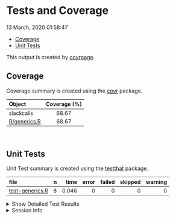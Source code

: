 Tests and Coverage
================
13 March, 2020 01:58:47

  - [Coverage](#coverage)
  - [Unit Tests](#unit-tests)

This output is created by
[covrpage](https://github.com/metrumresearchgroup/covrpage).

## Coverage

Coverage summary is created using the
[covr](https://github.com/r-lib/covr) package.

| Object                          | Coverage (%) |
| :------------------------------ | :----------: |
| slackcalls                      |    68.67     |
| [R/generics.R](../R/generics.R) |    68.67     |

<br>

## Unit Tests

Unit Test summary is created using the
[testthat](https://github.com/r-lib/testthat) package.

| file                                        | n |  time | error | failed | skipped | warning |
| :------------------------------------------ | -: | ----: | ----: | -----: | ------: | ------: |
| [test-generics.R](testthat/test-generics.R) | 8 | 0.046 |     0 |      0 |       0 |       0 |

<details closed>

<summary> Show Detailed Test Results </summary>

| file                                                | context  | test                            | status | n |  time |
| :-------------------------------------------------- | :------- | :------------------------------ | :----- | -: | ----: |
| [test-generics.R](testthat/test-generics.R#L18)     | generics | calls work: ok result           | PASS   | 1 | 0.035 |
| [test-generics.R](testthat/test-generics.R#L22_L28) | generics | calls work: names of return     | PASS   | 1 | 0.001 |
| [test-generics.R](testthat/test-generics.R#L42)     | generics | limits: more than 200           | PASS   | 1 | 0.001 |
| [test-generics.R](testthat/test-generics.R#L53_L56) | generics | limits: limit attribute         | PASS   | 1 | 0.002 |
| [test-generics.R](testthat/test-generics.R#L60_L63) | generics | limits: limit messages          | PASS   | 1 | 0.002 |
| [test-generics.R](testthat/test-generics.R#L67_L70) | generics | limits: names of results object | PASS   | 1 | 0.001 |
| [test-generics.R](testthat/test-generics.R#L87)     | generics | maxes are respected: 200 length | PASS   | 1 | 0.002 |
| [test-generics.R](testthat/test-generics.R#L99)     | generics | maxes are respected: 200 length | PASS   | 1 | 0.002 |

</details>

<details>

<summary> Session Info </summary>

| Field    | Value                               |                                                                                                                                                                                                                                                                    |
| :------- | :---------------------------------- | ------------------------------------------------------------------------------------------------------------------------------------------------------------------------------------------------------------------------------------------------------------------ |
| Version  | R version 3.6.3 (2020-02-29)        |                                                                                                                                                                                                                                                                    |
| Platform | x86\_64-apple-darwin15.6.0 (64-bit) | <a href="https://github.com/yonicd/slackcalls/commit/a1d02b76837f5d8ac404515d4f619fec2e9d00ee/checks" target="_blank"><span title="Built on Github Actions">![](https://github.com/metrumresearchgroup/covrpage/blob/actions/inst/logo/gh.png?raw=true)</span></a> |
| Running  | macOS Catalina 10.15.3              |                                                                                                                                                                                                                                                                    |
| Language | en\_US                              |                                                                                                                                                                                                                                                                    |
| Timezone | UTC                                 |                                                                                                                                                                                                                                                                    |

| Package  | Version |
| :------- | :------ |
| testthat | 2.3.2   |
| covr     | 3.5.0   |
| covrpage | 0.0.71  |

</details>

<!--- Final Status : pass --->
